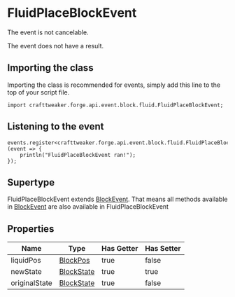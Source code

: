 # FluidPlaceBlockEvent

The event is not cancelable.

The event does not have a result.

## Importing the class

Importing the class is recommended for events, simply add this line to the top of your script file.
```zenscript
import crafttweaker.forge.api.event.block.fluid.FluidPlaceBlockEvent;
```


## Listening to the event

```zenscript
events.register<crafttweaker.forge.api.event.block.fluid.FluidPlaceBlockEvent>(event => {
    println("FluidPlaceBlockEvent ran!");
});
```


## Supertype

FluidPlaceBlockEvent extends [BlockEvent](/forge/api/event/block/BlockEvent). That means all methods available in [BlockEvent](/forge/api/event/block/BlockEvent) are also available in FluidPlaceBlockEvent

## Properties

|     Name      |                    Type                     | Has Getter | Has Setter |
|---------------|---------------------------------------------|------------|------------|
| liquidPos     | [BlockPos](/vanilla/api/util/math/BlockPos) | true       | false      |
| newState      | [BlockState](/vanilla/api/block/BlockState) | true       | true       |
| originalState | [BlockState](/vanilla/api/block/BlockState) | true       | false      |

